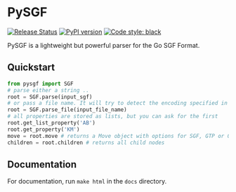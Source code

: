 # PySGF
[![Release Status](https://github.com/sanderland/pysgf/workflows/release/badge.svg)](https://github.com/sanderland/pysgf/actions)
[![PyPI version](https://badge.fury.io/py/pysgf.svg)](https://pypi.org/project/pysgf/)
[![Code style: black](https://img.shields.io/badge/code%20style-black-000000.svg)](https://github.com/ambv/black)


PySGF is a lightweight but powerful parser for the Go SGF Format.

## Quickstart

```python
from pysgf import SGF
# parse either a string ..
root = SGF.parse(input_sgf)
# or pass a file name. It will try to detect the encoding specified in the SGF file
root = SGF.parse_file(input_file_name)
# all properties are stored as lists, but you can ask for the first
root.get_list_property('AB')
root.get_property('KM')
move = root.move # returns a Move object with options for SGF, GTP or 0- based coordinates
children = root.children # returns all child nodes
```

## Documentation
For documentation, run `make html` in the `docs` directory.
